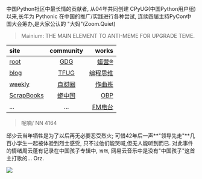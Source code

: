中国Python社区中最长情的贡献者, 从04年共同创建 CPyUG(中国Python用户组)以来,长年为 Pythonic 在中国的推广/实践进行各种尝试, 连续四届主持PyCon中国大会筹办,是大家公认的 "大妈"(Zoom.Quiet)

> Mainium: THE MAIN ELEMENT TO ANTI-MEME FOR UPGRADE TEME.

| site | community | works |
| :-----| :----: | ----: |
| [root](http://zoomquiet.io/) | [GDG](https://blog.zhgdg.org/) | [蟒营®](https://doc.101.camp/) |
| [blog](https://blog.zoomquiet.io/pages/zoomquiet.html) | [TFUG](http://zh.tfug.world/) | [编程思维](https://py.101.camp/) |
| [weekly](http://weekly.pychina.org/) | [自怼圈](https://du.101.camp/) | [作曲班](https://mu.101.camp/) |
| [ScrapBooks](https://zoomquiet.io/collection.html) | [蟒中国](https://pychina.org/) | [OBP](https://zoomquiet.io/obp/index.html) |
| ... | ... | [FM电台](https://fm.101.camp/) |


> ​呢喃/ NN 4164

邱少云当年牺牲是为了以后再无必要忍受烈火;
可惜42年后一声**"领导先走"**几百小学生一起被体验到烈士感受,
只不过他们能哭喊,但无人能听到而已.
对此事件的情绪周云蓬有记录在中国孩子专辑中,
`当然`,
网易云音乐中是没有"中国孩子"这首主打歌的...
Orz.

![](http://ydlj.zoomquiet.top/ipic/2020-10-11-zq42-today-card-2010.012.jpeg)




